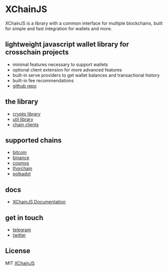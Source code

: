 # XChainJS

XChainJS is a library with a common interface for multiple blockchains, built for simple and fast integration for wallets and more. 

## lightweight javascript wallet library for crosschain projects
    
- minimal features necessary to support wallets
- optional client extension for more advanced features
- built-in serve providers to get wallet balances and transactional history
- built-in fee recommendations
- [github repo](https://github.com/xchainjs/xchainjs-lib)

## the library
- [crypto library](https://github.com/xchainjs/xchainjs-lib/tree/master/packages/xchain-crypto)
- [util library](https://github.com/xchainjs/xchainjs-lib/tree/master/packages/xchain-util)
- [chain clients](https://github.com/xchainjs/xchainjs-lib/tree/master/packages/xchain-client)

## supported chains
- [bitcoin](https://github.com/xchainjs/xchainjs-lib/tree/master/packages/xchain-bitcoin)
- [binance](https://github.com/xchainjs/xchainjs-lib/tree/master/packages/xchain-binance)
- [cosmos](https://github.com/xchainjs/xchainjs-lib/tree/master/packages/xchain-cosmos)
- [thorchain](https://github.com/xchainjs/xchainjs-lib/tree/master/packages/xchain-thorchain)
- [polkadot](https://github.com/xchainjs/xchainjs-lib/tree/master/packages/xchain-polkadot)

## docs

- [XChainJS Documentation](https://xchainjs.github.io)

## get in touch
- [telegram](https://t.me/xchainjs)
- [twitter](https://twitter.com/xchainjs)

## License

MIT [XChainJS](https://github.com/xchainjs)
